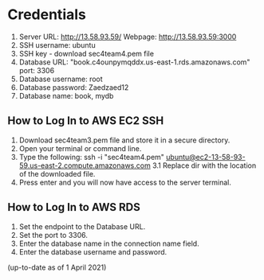 # Credentials

1. Server URL: http://13.58.93.59/ Webpage: http://13.58.93.59:3000
2. SSH username: ubuntu
3. SSH key - download sec4team4.pem file
4. Database URL: "book.c4ounpymqddx.us-east-1.rds.amazonaws.com" port: 3306
5. Database username: root
6. Database password: Zaedzaed12
7. Database name: book, mydb

## How to Log In to AWS EC2 SSH
1. Download sec4team3.pem file and store it in a secure directory.
2. Open your terminal or command line.
3. Type the following: ssh -i "sec4team4.pem" ubuntu@ec2-13-58-93-59.us-east-2.compute.amazonaws.com
3.1 Replace dir with the location of the downloaded file.
4. Press enter and you will now have access to the server terminal.

## How to Log In to AWS RDS
1. Set the endpoint to the Database URL.
2. Set the port to 3306.
3. Enter the database name in the connection name field.
4. Enter the database username and password.


(up-to-date as of 1 April 2021)
